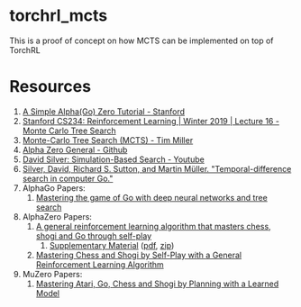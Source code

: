 # torchrl_mcts
This is a proof of concept on how MCTS can be implemented on top of TorchRL

# Resources

1. [A Simple Alpha(Go) Zero Tutorial - Stanford](https://web.stanford.edu/~surag/posts/alphazero.html)
2. [Stanford CS234: Reinforcement Learning | Winter 2019 | Lecture 16 - Monte Carlo Tree Search](https://www.youtube.com/watch?v=vDF1BYWhqL8)
3. [Monte-Carlo Tree Search (MCTS) - Tim Miller](https://gibberblot.github.io/rl-notes/single-agent/mcts.html#)
4. [Alpha Zero General - Github](https://github.com/suragnair/alpha-zero-general)
5. [David Silver: Simulation-Based Search - Youtube](https://www.youtube.com/watch?v=SzosiqyjpHE&t=1058s)
6. [Silver, David, Richard S. Sutton, and Martin Müller. "Temporal-difference search in computer Go."](https://www.davidsilver.uk/wp-content/uploads/2020/03/tdsearch_compressed.pdf)
7. AlphaGo Papers:
   1. [Mastering the game of Go with deep neural networks and tree search](https://discovery.ucl.ac.uk/id/eprint/10045895/1/agz_unformatted_nature.pdf)
8. AlphaZero Papers: 
   1. [A general reinforcement learning algorithm that masters chess, shogi and Go through self-play](https://discovery.ucl.ac.uk/id/eprint/10069050/1/alphazero_preprint.pdf)
      1. [Supplementary Material](https://www.science.org/doi/10.1126/science.aar6404) ([pdf](https://www.science.org/doi/suppl/10.1126/science.aar6404/suppl_file/aar6404-silver-sm.pdf), [zip](https://www.science.org/doi/suppl/10.1126/science.aar6404/suppl_file/aar6404_datas1.zip))
   2. [Mastering Chess and Shogi by Self-Play with a General Reinforcement Learning Algorithm](https://arxiv.org/pdf/1712.01815.pdf)
9. MuZero Papers: 
   1. [Mastering Atari, Go, Chess and Shogi by Planning with a Learned Model](https://arxiv.org/pdf/1911.08265.pdf&lang=en)

